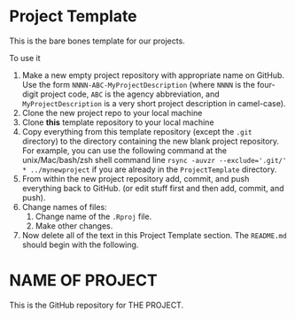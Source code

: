 # Project Template

This is the bare bones template for our projects.

To use it
 1. Make a new empty project repository with appropriate name on GitHub.  Use the form `NNNN-ABC-MyProjectDescription` (where `NNNN` is the four-digit project code, `ABC` is the agency abbreviation, and `MyProjectDescription` is a very short project description in camel-case).
 2. Clone the new project repo to your local machine
 3. Clone **this** template repository to your local machine
 4. Copy everything from this template repository (except the `.git` directory) to the directory containing the new blank project repository. For example, you can use the following command at the unix/Mac/bash/zsh shell command line `rsync -auvzr --exclude='.git/' * ../mynewproject` if you are already in the `ProjectTemplate` directory.
 5. From within the new project repository add, commit, and push everything back to GitHub. (or edit stuff first and then add, commit, and push).
 6. Change names of files:
    1. Change name of the `.Rproj` file.
    2. Make other changes.
 7. Now delete all of the text in this Project Template section. The `README.md` should begin with the following.


# NAME OF PROJECT

This is the GitHub repository for THE PROJECT.  

